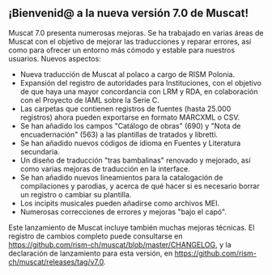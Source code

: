 ## ¡Bienvenid@ a la nueva versión 7.0 de Muscat!

Muscat 7.0 presenta numerosas mejoras. Se ha trabajado en varias áreas de Muscat con el objetivo de mejorar las traducciones y reparar errores, así como para ofrecer un entorno más cómodo y estable para nuestros usuarios. Nuevos aspectos:

* Nueva traducción de Muscat al polaco a cargo de RISM Polonia.
* Expansión del registro de autoridades para Instituciones, con el objetivo de que haya una mayor concordancia con LRM y RDA, en colaboración con el Proyecto de IAML sobre la Serie C.
* Las carpetas que contienen registros de fuentes (hasta 25.000 registros) ahora pueden exportarse en formato MARCXML o CSV.
* Se han añadido los campos "Catálogo de obras" (690) y "Nota de encuadernación" (563) a las plantillas de tratados y libretti.
* Se han añadido nuevos códigos de idioma en Fuentes y Literatura secundaria.
* Un diseño de traducción "tras bambalinas" renovado y mejorado, así como varias mejoras de traducción en la interface.
* Se han añadido nuevos lineamientos para la catalogación de compilaciones y parodias, y acerca de qué hacer si es necesario borrar un registro o cambiar su plantilla.
* Los incipits musicales pueden añadirse como archivos MEI.
* Numerosas correcciones de errores y mejoras "bajo el capó".

Este lanzamiento de Muscat incluye también muchas mejoras técnicas. El registro de cambios completo puede consultarse en https://github.com/rism-ch/muscat/blob/master/CHANGELOG, y la declaración de lanzamiento para esta versión, en https://github.com/rism-ch/muscat/releases/tag/v7.0.